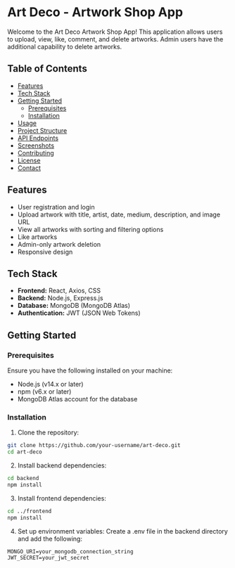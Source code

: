# Art Deco - Artwork Shop App

Welcome to the Art Deco Artwork Shop App! This application allows users to upload, view, like, comment, and delete artworks. Admin users have the additional capability to delete artworks.

## Table of Contents

- [Features](#features)
- [Tech Stack](#tech-stack)
- [Getting Started](#getting-started)
  - [Prerequisites](#prerequisites)
  - [Installation](#installation)
- [Usage](#usage)
- [Project Structure](#project-structure)
- [API Endpoints](#api-endpoints)
- [Screenshots](#screenshots)
- [Contributing](#contributing)
- [License](#license)
- [Contact](#contact)

## Features

- User registration and login
- Upload artwork with title, artist, date, medium, description, and image URL
- View all artworks with sorting and filtering options
- Like artworks
- Admin-only artwork deletion
- Responsive design

## Tech Stack

- **Frontend:** React, Axios, CSS
- **Backend:** Node.js, Express.js
- **Database:** MongoDB (MongoDB Atlas)
- **Authentication:** JWT (JSON Web Tokens)

## Getting Started

### Prerequisites

Ensure you have the following installed on your machine:

- Node.js (v14.x or later)
- npm (v6.x or later)
- MongoDB Atlas account for the database

### Installation

1. Clone the repository:

```bash
git clone https://github.com/your-username/art-deco.git
cd art-deco
```

2. Install backend dependencies:

```bash
cd backend
npm install
```

3. Install frontend dependencies:
```bash
cd ../frontend
npm install
```

4. Set up environment variables:
Create a .env file in the backend directory and add the following:
```env
MONGO_URI=your_mongodb_connection_string
JWT_SECRET=your_jwt_secret
```